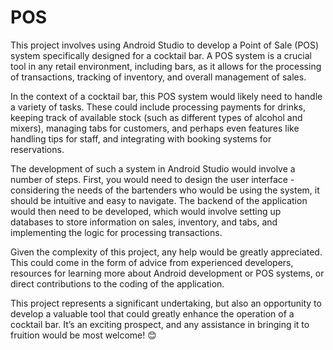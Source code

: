 # POS
This project involves using Android Studio to develop a Point of Sale (POS) system specifically designed for a cocktail bar. A POS system is a crucial tool in any retail environment, including bars, as it allows for the processing of transactions, tracking of inventory, and overall management of sales.

In the context of a cocktail bar, this POS system would likely need to handle a variety of tasks. These could include processing payments for drinks, keeping track of available stock (such as different types of alcohol and mixers), managing tabs for customers, and perhaps even features like handling tips for staff, and integrating with booking systems for reservations.

The development of such a system in Android Studio would involve a number of steps. First, you would need to design the user interface - considering the needs of the bartenders who would be using the system, it should be intuitive and easy to navigate. The backend of the application would then need to be developed, which would involve setting up databases to store information on sales, inventory, and tabs, and implementing the logic for processing transactions.

Given the complexity of this project, any help would be greatly appreciated. This could come in the form of advice from experienced developers, resources for learning more about Android development or POS systems, or direct contributions to the coding of the application.

This project represents a significant undertaking, but also an opportunity to develop a valuable tool that could greatly enhance the operation of a cocktail bar. It’s an exciting prospect, and any assistance in bringing it to fruition would be most welcome! 😊
